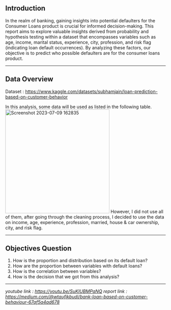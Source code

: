## **Introduction**
In the realm of banking, gaining insights into potential defaulters for the Consumer Loans product is crucial for informed decision-making. This report aims to explore valuable insights derived from probability and hypothesis testing within a dataset that encompasses variables such as age, income, marital status, experience, city, profession, and risk flag (indicating loan default occurrences). By analyzing these factors, our objective is to predict who possible defaulters are for the consumer loans product.
___
## **Data Overview**
Dataset : https://www.kaggle.com/datasets/subhamjain/loan-prediction-based-on-customer-behavior

In this analysis, some data will be used as listed in the following table.
<img width="327" alt="Screenshot 2023-07-09 162835" src="https://github.com/taufikbudiw8/Probability-Project/assets/124851791/47de659c-af80-4a64-8d72-6bc7d1488c43">
However, I did not use all of them, after going through the cleaning process, I decided to use the data on income, age, experience, profession, married, house & car ownership, city, and risk flag.
___
## **Objectives Question**
1. How is the proportion and distribution based on its default loan?
2. How are the proportion between variables with default loans?
3. How is the correlation between variables?
4. How is the decision that we got from this analysis?
___
*youtube link : https://youtu.be/SuKIUBMPaNQ*
*report link : https://medium.com/@wtaufikbudi/bank-loan-based-on-customer-behaviour-67af5a4ad678*
